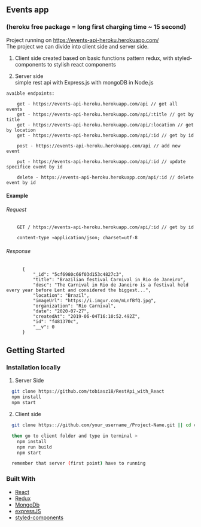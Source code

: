 <!-- ABOUT THE PROJECT -->
## Events app
### (heroku free package = long first charging time ~ 15 second)
  Project running on https://events-api-heroku.herokuapp.com/  
  The project we can divide into client side and server side.
  
  1. Client side
    created based on basic functions pattern redux, 
    with styled-components to stylish react components 

  2. Server side   
    simple rest api with Express.js with mongoDB in Node.js

    avaible endpoints:
      
        get - https://events-api-heroku.herokuapp.com/api // get all events
        get - https://events-api-heroku.herokuapp.com/api/:title // get by title
        get - https://events-api-heroku.herokuapp.com/api/:location // get by location
        get - https://events-api-heroku.herokuapp.com/api/:id // get by id
        
        post - https://events-api-heroku.herokuapp.com/api // add new event   
       
        put - https://events-api-heroku.herokuapp.com/api/:id // update specifice event by id

        delete - https://events-api-heroku.herokuapp.com/api/:id // delete event by id
 

  #### Example 
   ###### Request
  ```
      GET / https://events-api-heroku.herokuapp.com/api/:id // get by id
      
      content-type →application/json; charset=utf-8
  ```
   ###### Response
  ```
        {
            "_id": "5cf6980c66f03d153c4827c3",
            "title": "Brazilian festival Carnival in Rio de Janeiro",
            "desc": "The Carnival in Rio de Janeiro is a festival held every year before Lent and considered the biggest...",
            "location": "Brazil",
            "imageUrl": "https://i.imgur.com/mLnfBfQ.jpg",
            "organization": "Rio Carnival",
            "date": "2020-07-27",
            "createdAt": "2019-06-04T16:10:52.492Z",
            "id": "f481370c",
            "__v": 0
        }
  ```

## Getting Started

### Installation locally

1. Server Side
  ```sh
    git clone https://github.com/tobiasz18/RestApi_with_React
    npm install 
    npm start
  ```

2. Client side
```sh
  git clone https:://github.com/your_username_/Project-Name.git || cd client

  then go to client folder and type in terminal >
    npm install 
    npm run build
    npm start

  remember that server (first point) have to running   

```

### Built With

* [React](https://reactjs.org/)
* [Redux](https://redux.js.org/)
* [MongoDb](https://www.mongodb.com/)
* [expressJS](https://expressjs.com/)
* [styled-components](https://www.styled-components.com/)




















